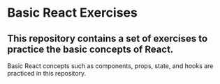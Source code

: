 # Basic React Exercises
## This repository contains a set of exercises to practice the basic concepts of React.
Basic React concepts such as components, props, state, and hooks are practiced in this repository.
